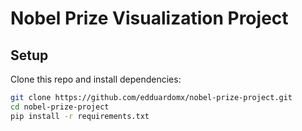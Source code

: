# Nobel Prize Visualization Project

## Setup
Clone this repo and install dependencies:

```bash
git clone https://github.com/edduardomx/nobel-prize-project.git
cd nobel-prize-project
pip install -r requirements.txt